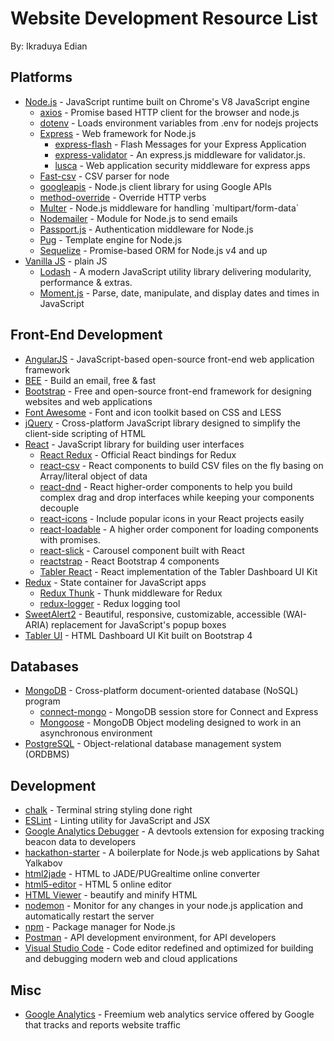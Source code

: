 # Website Development Resource List
By: Ikraduya Edian

## Platforms
* [Node.js](https://nodejs.org/) - JavaScript runtime built on Chrome's V8 JavaScript engine
  * [axios](https://github.com/axios/axios) - Promise based HTTP client for the browser and node.js
  * [dotenv](https://github.com/motdotla/dotenv) - Loads environment variables from .env for nodejs projects
  * [Express](https://expressjs.com/) - Web framework for Node.js
    * [express-flash](https://github.com/RGBboy/express-flash) - Flash Messages for your Express Application
    * [express-validator](https://github.com/express-validator/express-validator) - An express.js middleware for validator.js.
    * [lusca](https://github.com/krakenjs/lusca) - Web application security middleware for express apps
  * [Fast-csv](https://github.com/C2FO/fast-csv) - CSV parser for node
  * [googleapis](https://github.com/google/google-api-nodejs-client) - Node.js client library for using Google APIs
  * [method-override](https://github.com/expressjs/method-override) - Override HTTP verbs
  * [Multer](https://github.com/expressjs/multer) - Node.js middleware for handling \`multipart/form-data\`
  * [Nodemailer](https://nodemailer.com/) - Module for Node.js to send emails
  * [Passport.js](http://www.passportjs.org/) - Authentication middleware for Node.js
  * [Pug](https://pugjs.org/) - Template engine for Node.js
  * [Sequelize](http://docs.sequelizejs.com/) - Promise-based ORM for Node.js v4 and up
* [Vanilla JS](http://vanilla-js.com/) - plain JS
  * [Lodash](https://lodash.com/) - A modern JavaScript utility library delivering modularity, performance & extras.
  * [Moment.js](https://momentjs.com/) - Parse, date, manipulate, and display dates and times in JavaScript
 
## Front-End Development
* [AngularJS](https://angularjs.org/) - JavaScript-based open-source front-end web application framework
* [BEE](https://beefree.io/) - Build an email, free & fast
* [Bootstrap](https://getbootstrap.com/) - Free and open-source front-end framework for designing websites and web applications
* [Font Awesome](https://github.com/FortAwesome/Font-Awesome) - Font and icon toolkit based on CSS and LESS
* [jQuery](https://jquery.com/) - Cross-platform JavaScript library designed to simplify the client-side scripting of HTML
* [React](https://reactjs.org/) - JavaScript library for building user interfaces
  * [React Redux](https://github.com/reduxjs/react-redux) - Official React bindings for Redux
  * [react-csv](https://github.com/abdennour/react-csv) - React components to build CSV files on the fly basing on Array/literal object of data
  * [react-dnd](https://github.com/react-dnd/react-dnd) - React higher-order components to help you build complex drag and drop interfaces while keeping your components decouple
  * [react-icons](https://github.com/react-icons/react-icons) - Include popular icons in your React projects easily
  * [react-loadable](https://github.com/jamiebuilds/react-loadable) - A higher order component for loading components with promises.
  * [react-slick](https://github.com/akiran/react-slick) - Carousel component built with React
  * [reactstrap](https://github.com/reactstrap/reactstrap) - React Bootstrap 4 components
  * [Tabler React](https://github.com/tabler/tabler-react) - React implementation of the Tabler Dashboard UI Kit
* [Redux](https://redux.js.org/) - State container for JavaScript apps
  * [Redux Thunk](https://github.com/reduxjs/redux-thunk) - Thunk middleware for Redux
  * [redux-logger](https://github.com/evgenyrodionov/redux-logger) - Redux logging tool
* [SweetAlert2](https://github.com/sweetalert2/sweetalert2) - Beautiful, responsive, customizable, accessible (WAI-ARIA) replacement for JavaScript's popup boxes
* [Tabler UI](https://github.com/tabler/tabler) - HTML Dashboard UI Kit built on Bootstrap 4

## Databases
* [MongoDB](https://www.mongodb.com/) - Cross-platform document-oriented database (NoSQL) program
  * [connect-mongo](https://github.com/jdesboeufs/connect-mongo) - MongoDB session store for Connect and Express
  * [Mongoose](http://mongoosejs.com/) - MongoDB Object modeling designed to work in an asynchronous environment
* [PostgreSQL](https://www.postgresql.org/) - Object-relational database management system (ORDBMS)

## Development
* [chalk](https://github.com/chalk/chalk) - Terminal string styling done right
* [ESLint](https://eslint.org/) - Linting utility for JavaScript and JSX
* [Google Analytics Debugger](https://keithclark.github.io/gadebugger/) - A devtools extension for exposing tracking beacon data to developers
* [hackathon-starter](https://github.com/sahat/hackathon-starter) - A boilerplate for Node.js web applications by Sahat Yalkabov
* [html2jade](https://html2jade.org/) - HTML to JADE/PUGrealtime online converter
* [html5-editor](https://html5-editor.net/) - HTML 5 online editor
* [HTML Viewer](https://codebeautify.org/htmlviewer/) - beautify and minify HTML
* [nodemon](https://github.com/remy/nodemon) - Monitor for any changes in your node.js application and automatically restart the server
* [npm](https://www.npmjs.com/) - Package manager for Node.js
* [Postman](https://www.getpostman.com/) - API development environment, for API developers
* [Visual Studio Code](https://code.visualstudio.com/) - Code editor redefined and optimized for building and debugging modern web and cloud applications

## Misc
* [Google Analytics](https://www.google.com/analytics/) - Freemium web analytics service offered by Google that tracks and reports website traffic

